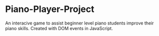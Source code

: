 # Piano-Player-Project

An interacive game to assist beginner level piano students improve their piano skills. Created with DOM events in JavaScript.
